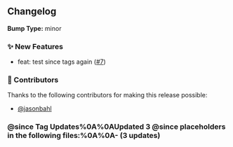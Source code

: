 


## Changelog

**Bump Type:** minor

### ✨ New Features
- feat: test since tags again ([#7](https://github.com/wp-graphql/workflow-tests/pull/7))

### 👏 Contributors

Thanks to the following contributors for making this release possible:

- [@jasonbahl](https://github.com/jasonbahl)

### @since Tag Updates%0A%0AUpdated 3 @since placeholders in the following files:%0A%0A-  (3 updates)
